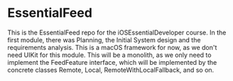 # EssentialFeed

This is the EssentialFeed repo for the iOSEssentialDeveloper course. In the first module, there was Planning, the Initial System design and the requirements analysis. 
This is a macOS framework for now, as we don't need UIKit for this module. This will be a monolith, as we only need to implement the FeedFeature interface, which will be implemented by the concrete classes Remote, Local, RemoteWithLocalFallback, and so on.
